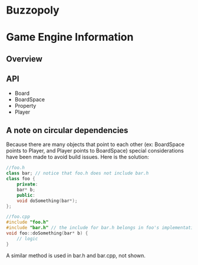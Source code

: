 # Buzzopoly

# Game Engine Information
## Overview
## API
- Board
- BoardSpace
- Property
- Player

## A note on circular dependencies
Because there are many objects that point to each other (ex: BoardSpace points to Player, and Player points to BoardSpace) special considerations have been made to avoid build issues. Here is the solution:


```cpp
//foo.h
class bar; // notice that foo.h does not include bar.h
class foo {
    private:
    bar* b;
    public:
    void doSomething(bar*);
};
```

```cpp
//foo.cpp
#include "foo.h"
#include "bar.h" // the include for bar.h belongs in foo's implementation file.
void foo::doSomething(bar* b) {
    // logic
}
```

A similar method is used in bar.h and bar.cpp, not shown.
